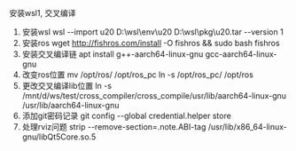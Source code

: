 安装wsl1, 交叉编译
1. 安装wsl
    wsl --import u20 D:\wsl\env\u20 D:\wsl\pkg\u20.tar --version 1
2. 安装ros
    wget http://fishros.com/install -O fishros && sudo bash fishros
3. 安装交叉编译链
    apt install g++-aarch64-linux-gnu gcc-aarch64-linux-gnu 
4. 改变ros位置
    mv /opt/ros/ /opt/ros_pc
    ln -s /opt/ros_pc/ /opt/ros
5. 更改交叉编译lib位置
    ln -s /mnt/d/ws/test/cross_compiler/cross_compile/usr/lib/aarch64-linux-gnu /usr/lib/aarch64-linux-gnu
6. 添加git密码记录
    git config --global credential.helper store
7. 处理rviz问题
    strip --remove-section=.note.ABI-tag /usr/lib/x86_64-linux-gnu/libQt5Core.so.5